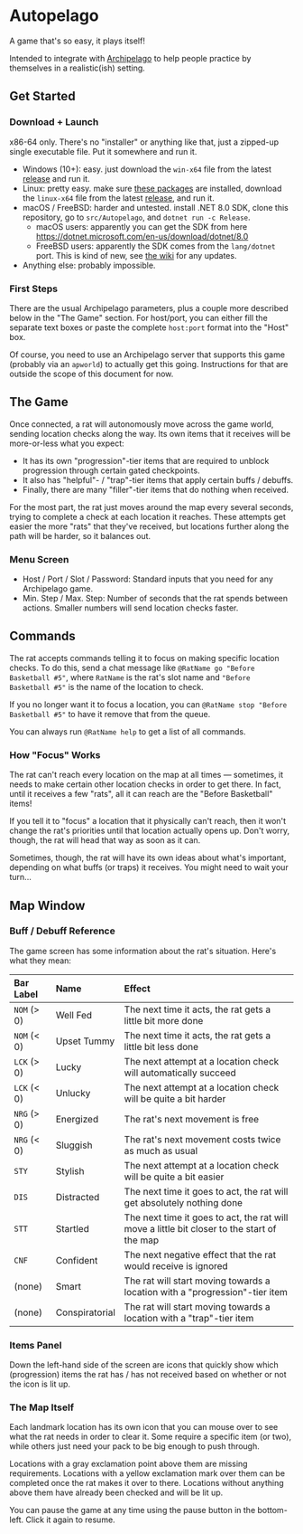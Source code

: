 # Autopelago

A game that's so easy, it plays itself!

Intended to integrate with [Archipelago](https://archipelago.gg) to help people practice by themselves in a realistic(ish) setting.

## Get Started

### Download + Launch
x86-64 only. There's no "installer" or anything like that, just a zipped-up single executable file. Put it somewhere and run it.

- Windows (10+): easy. just download the `win-x64` file from the latest [release](https://github.com/airbreather/Autopelago/releases) and run it.
- Linux: pretty easy. make sure [these packages](https://github.com/dotnet/core/blob/v9.0.0/release-notes/8.0/linux-packages.md) are installed, download the `linux-x64` file from the latest [release](https://github.com/airbreather/Autopelago/releases), and run it.
- macOS / FreeBSD: harder and untested. install .NET 8.0 SDK, clone this repository, go to `src/Autopelago`, and `dotnet run -c Release`.
   - macOS users: apparently you can get the SDK from here https://dotnet.microsoft.com/en-us/download/dotnet/8.0
   - FreeBSD users: apparently the SDK comes from the `lang/dotnet` port. This is kind of new, see [the wiki](https://wiki.freebsd.org/.NET) for any updates.
- Anything else: probably impossible.

### First Steps

There are the usual Archipelago parameters, plus a couple more described below in the "The Game" section. For host/port, you can either fill the separate text boxes or paste the complete `host:port` format into the "Host" box.

Of course, you need to use an Archipelago server that supports this game (probably via an `apworld`) to actually get this going. Instructions for that are outside the scope of this document for now.

## The Game

Once connected, a rat will autonomously move across the game world, sending location checks along the way. Its own items that it receives will be more-or-less what you expect:

- It has its own "progression"-tier items that are required to unblock progression through certain gated checkpoints.
- It also has "helpful"- / "trap"-tier items that apply certain buffs / debuffs.
- Finally, there are many "filler"-tier items that do nothing when received.

For the most part, the rat just moves around the map every several seconds, trying to complete a check at each location it reaches. These attempts get easier the more "rats" that they've received, but locations further along the path will be harder, so it balances out.

### Menu Screen

- Host / Port / Slot / Password: Standard inputs that you need for any Archipelago game.
- Min. Step / Max. Step: Number of seconds that the rat spends between actions. Smaller numbers will send location checks faster.

## Commands

The rat accepts commands telling it to focus on making specific location checks. To do this, send a chat message like `@RatName go "Before Basketball #5"`, where `RatName` is the rat's slot name and `"Before Basketball #5"` is the name of the location to check.

If you no longer want it to focus a location, you can `@RatName stop "Before Basketball #5"` to have it remove that from the queue.

You can always run `@RatName help` to get a list of all commands.

### How "Focus" Works

The rat can't reach every location on the map at all times — sometimes, it needs to make certain other location checks in order to get there. In fact, until it receives a few "rats", all it can reach are the "Before Basketball" items!

If you tell it to "focus" a location that it physically can't reach, then it won't change the rat's priorities until that location actually opens up. Don't worry, though, the rat will head that way as soon as it can.

Sometimes, though, the rat will have its own ideas about what's important, depending on what buffs (or traps) it receives. You might need to wait your turn...

## Map Window

### Buff / Debuff Reference

The game screen has some information about the rat's situation. Here's what they mean:

|Bar Label|Name|Effect|
|:-|:-|:-|
|`NOM` (> 0)|Well Fed|The next time it acts, the rat gets a little bit more done|
|`NOM` (< 0)|Upset Tummy|The next time it acts, the rat gets a little bit less done|
|`LCK` (> 0)|Lucky|The next attempt at a location check will automatically succeed|
|`LCK` (< 0)|Unlucky|The next attempt at a location check will be quite a bit harder|
|`NRG` (> 0)|Energized|The rat's next movement is free|
|`NRG` (< 0)|Sluggish|The rat's next movement costs twice as much as usual|
|`STY`|Stylish|The next attempt at a location check will be quite a bit easier|
|`DIS`|Distracted|The next time it goes to act, the rat will get absolutely nothing done|
|`STT`|Startled|The next time it goes to act, the rat will move a little bit closer to the start of the map|
|`CNF`|Confident|The next negative effect that the rat would receive is ignored|
|(none)|Smart|The rat will start moving towards a location with a "progression"-tier item|
|(none)|Conspiratorial|The rat will start moving towards a location with a "trap"-tier item|

### Items Panel

Down the left-hand side of the screen are icons that quickly show which (progression) items the rat has / has not received based on whether or not the icon is lit up.

### The Map Itself

Each landmark location has its own icon that you can mouse over to see what the rat needs in order to clear it. Some require a specific item (or two), while others just need your pack to be big enough to push through.

Locations with a gray exclamation point above them are missing requirements. Locations with a yellow exclamation mark over them can be completed once the rat makes it over to there. Locations without anything above them have already been checked and will be lit up.

You can pause the game at any time using the pause button in the bottom-left. Click it again to resume.
